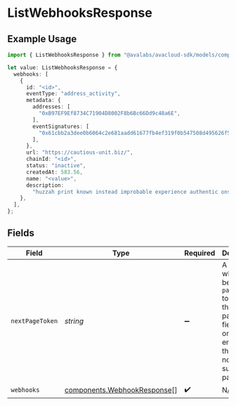 # ListWebhooksResponse

## Example Usage

```typescript
import { ListWebhooksResponse } from "@avalabs/avacloud-sdk/models/components";

let value: ListWebhooksResponse = {
  webhooks: [
    {
      id: "<id>",
      eventType: "address_activity",
      metadata: {
        addresses: [
          "0xB97EF9Ef8734C71904D8002F8b6Bc66Dd9c48a6E",
        ],
        eventSignatures: [
          "0x61cbb2a3dee0b6064c2e681aadd61677fb4ef319f0b547508d495626f5a62f64",
        ],
      },
      url: "https://cautious-unit.biz/",
      chainId: "<id>",
      status: "inactive",
      createdAt: 583.56,
      name: "<value>",
      description:
        "huzzah print known instead improbable experience authentic onset",
    },
  ],
};
```

## Fields

| Field                                                                                                                                  | Type                                                                                                                                   | Required                                                                                                                               | Description                                                                                                                            |
| -------------------------------------------------------------------------------------------------------------------------------------- | -------------------------------------------------------------------------------------------------------------------------------------- | -------------------------------------------------------------------------------------------------------------------------------------- | -------------------------------------------------------------------------------------------------------------------------------------- |
| `nextPageToken`                                                                                                                        | *string*                                                                                                                               | :heavy_minus_sign:                                                                                                                     | A token, which can be sent as `pageToken` to retrieve the next page. If this field is omitted or empty, there are no subsequent pages. |
| `webhooks`                                                                                                                             | [components.WebhookResponse](../../models/components/webhookresponse.md)[]                                                             | :heavy_check_mark:                                                                                                                     | N/A                                                                                                                                    |